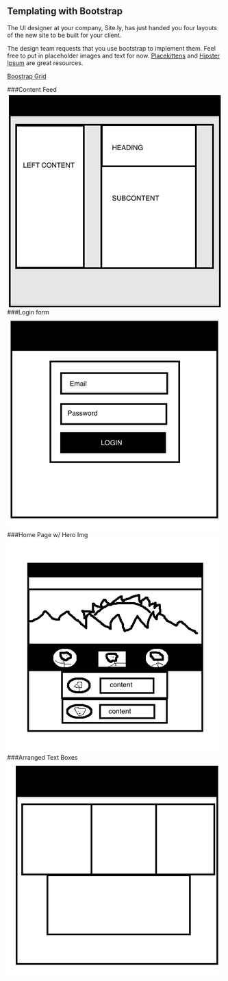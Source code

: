 ## Templating with Bootstrap


The UI designer at your company, Site.ly, has just handed you four layouts of the new site to be built for your client.

The design team requests that you use bootstrap to implement them. Feel free to put in placeholder images and text for now. [Placekittens](http://www.placekittens.com) and [Hipster Ipsum](http://hipsum.co/) are great resources.

[Boostrap Grid](http://getbootstrap.com/css/#grid)

###Content Feed
![layout_1](images/layout_1.png)
###Login form
![layout_2](images/layout_2.png)
###Home Page w/ Hero Img
![layout_4](images/layout_4.png)
###Arranged Text Boxes
![layout_3](images/layout_3.png)